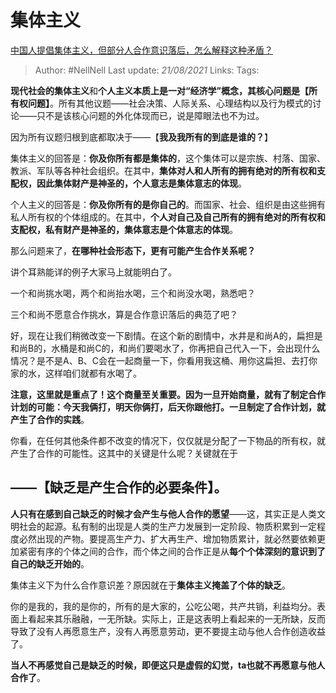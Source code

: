# 集体主义
[中国人提倡集体主义，但部分人合作意识落后，怎么解释这种矛盾？](https://www.zhihu.com/question/21018228/answer/1098444826)

> Author: #NellNell 
> Last update: *21/08/2021* 
> Links:
> Tags: 

**现代社会的集体主义**和**个人主义本质上是一对“经济学”概念，其核心问题是【所有权问题】**。所有其他议题——社会决策、人际关系、心理结构以及行为模式的讨论——只不是该核心问题的外化体现而已，说是障眼法也不为过。

因为所有议题归根到底都取决于——【**我及我所有的到底是谁的？**】

集体主义的回答是：**你及你所有都是集体的**，这个集体可以是宗族、村落、国家、教派、军队等各种社会组织。在其中，**集体对人和人所有的拥有绝对的所有权和支配权，因此集体财产是神圣的，个人意志是集体意志的体现**。

个人主义的回答是：**你及你所有的是你自己的**。而国家、社会、组织是由这些拥有私人所有权的个体组成的。在其中，**个人对自己及自己所有的拥有绝对的所有权和支配权，私有财产是神圣的，集体意志是个体意志的体现**。

那么问题来了，**在哪种社会形态下，更有可能产生合作关系呢？**

讲个耳熟能详的例子大家马上就能明白了。

一个和尚挑水喝，两个和尚抬水喝，三个和尚没水喝，熟悉吧？

三个和尚不愿意合作挑水，算是合作意识落后的典范了吧？

好，现在让我们稍微改变一下剧情。在这个新的剧情中，水井是和尚A的，扁担是和尚B的，水桶是和尚C的，和尚们要喝水了，你再把自己代入一下，会出现什么情况？是不是A、B、C会在一起商量一下，你看用我这桶、用你这扁担、去打你家的水，这样咱们就都有水喝了。

**注意，这里就是重点了！这个商量至关重要。因为一旦开始商量，就有了制定合作计划的可能：今天我俩打，明天你俩打，后天你跟他打。一旦制定了合作计划，就产生了合作的实践**。

你看，在任何其他条件都不改变的情况下，仅仅就是分配了一下物品的所有权，就产生了合作的可能性。这其中的关键是什么呢？关键就在于

## ——【**缺乏是产生合作的必要条件**】。

**人只有在感到自己缺乏的时候才会产生与他人合作的愿望**——这，其实正是人类文明社会的起源。私有制的出现是人类的生产力发展到一定阶段、物质积累到一定程度必然出现的产物。要提高生产力、扩大再生产、增加物质累计，就必然要依赖更加紧密有序的个体之间的合作，而个体之间的合作正是从**每个个体深刻的意识到了自己的缺乏开始的**。

集体主义下为什么合作意识差？原因就在于**集体主义掩盖了个体的缺乏**。

你的是我的，我的是你的，所有的是大家的，公吃公喝，共产共销，利益均分。表面上看起来其乐融融，一无所缺。实际上，正是这表明上看起来的一无所缺，反而导致了没有人再愿意生产，没有人再愿意劳动，更不要提主动与他人合作创造收益了。

**当人不再感觉自己是缺乏的时候，即便这只是虚假的幻觉，ta也就不再愿意与他人合作了**。